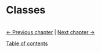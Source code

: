 # Classes


\
[<- Previous chapter](./05-functions.md) | [Next chapter ->](./07-modules.md)

[Table of contents](./00-contents.md)
